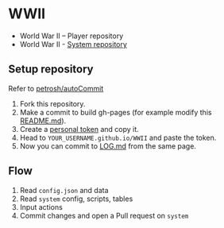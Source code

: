 # WWII

- World War II – Player repository
- World War II - [System repository](https://github.com/Fork-n-Play/WWII-system)

## Setup repository

Refer to [petrosh/autoCommit](https://github.com/petrosh/autoCommit)

1. Fork this repository.
2. Make a commit to build gh-pages (for example modify this [README.md](../../edit/master/README.md)).
3. Create a [personal token](https://github.com/settings/tokens) and copy it.
4. Head to `YOUR_USERNAME.github.io/WWII` and paste the token.
5. Now you can commit to [LOG.md](LOG.md) from the same page.

## Flow

1. Read `config.json` and data
2. Read `system` config, scripts, tables
3. Input actions
4. Commit changes and open a Pull request on `system`
